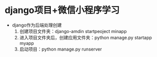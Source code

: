 # django项目+微信小程序学习
- django作为后端处理创建 
  1. 创建项目文件夹：django-amdin startpeoject minapp 
  2. 进入项目文件夹后，创建应用文件夹：python manage.py startapp myapp
  3. 启动项目：python manage.py runserver  
